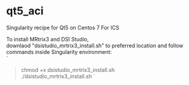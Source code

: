 # qt5_aci
Singularity recipe for Qt5 on Centos 7 For ICS

To install MRtrix3 and DSI Studio,  
downlaod "dsistudio_mrtrix3_install.sh" to preferred location 
and follow commands inside Singularity environment:  
`
> chmod +x dsistudio_mrtrix3_install.sh  
> ./dsistudio_mrtrix3_install.sh
`
